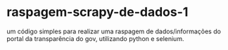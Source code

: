 # raspagem-scrapy-de-dados-1
um código simples para realizar uma raspagem de dados/informações do portal da transparência do gov, utilizando python e selenium.

